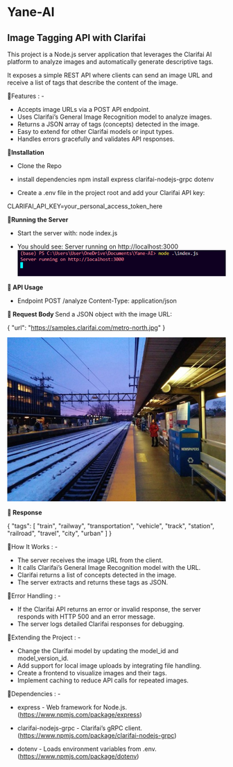 # Yane-AI
<h2> Image Tagging API with Clarifai </h2>

This project is a Node.js server application that leverages the Clarifai AI platform to analyze images and automatically generate descriptive tags. 

It exposes a simple REST API where clients can send an image URL and receive a list of tags that describe the content of the image.

🌼Features : - 
- Accepts image URLs via a POST API endpoint.
- Uses Clarifai’s General Image Recognition model to analyze images.
- Returns a JSON array of tags (concepts) detected in the image.
- Easy to extend for other Clarifai models or input types.
- Handles errors gracefully and validates API responses.

🌼<b>Installation</b>
- Clone the Repo
- install dependencies 
npm install express clarifai-nodejs-grpc dotenv

- Create a .env file in the project root and add your Clarifai API key:

CLARIFAI_API_KEY=your_personal_access_token_here

🌼<b>Running the Server</b>
- Start the server with:
node index.js

- You should see:
Server running on http://localhost:3000
![alt text](image.png)


🌼<b> API Usage </b>
- Endpoint
POST /analyze
Content-Type: application/json

🌼<b> Request Body </b>
Send a JSON object with the image URL:

{
  "url": "https://samples.clarifai.com/metro-north.jpg"
}

![alt text](image-1.png)

🌼<b> Response </b>

{
  "tags": [
    "train",
    "railway",
    "transportation",
    "vehicle",
    "track",
    "station",
    "railroad",
    "travel",
    "city",
    "urban"
  ]
}

🌼How It Works : - 
- The server receives the image URL from the client.
- It calls Clarifai’s General Image Recognition model with the URL.
- Clarifai returns a list of concepts detected in the image.
- The server extracts and returns these tags as JSON.

🌼Error Handling : - 
- If the Clarifai API returns an error or invalid response, the server responds with HTTP 500 and an error message.
- The server logs detailed Clarifai responses for debugging.

🌼Extending the Project : -
- Change the Clarifai model by updating the model_id and model_version_id.
- Add support for local image uploads by integrating file handling.
- Create a frontend to visualize images and their tags.
- Implement caching to reduce API calls for repeated images.


🌼Dependencies : -

- express - Web framework for Node.js. (https://www.npmjs.com/package/express)

- clarifai-nodejs-grpc - Clarifai’s gRPC client. (https://www.npmjs.com/package/clarifai-nodejs-grpc)

- dotenv - Loads environment variables from .env. (https://www.npmjs.com/package/dotenv)